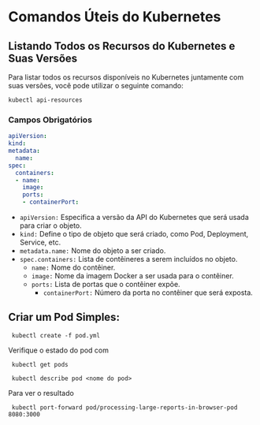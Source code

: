 # Comandos Úteis do Kubernetes

## Listando Todos os Recursos do Kubernetes e Suas Versões

Para listar todos os recursos disponíveis no Kubernetes juntamente com suas versões, você pode utilizar o seguinte comando:

```shell
kubectl api-resources
```

 ### **Campos Obrigatórios** 

```yaml
apiVersion: 
kind:     
metadata:
  name: 
spec:
  containers:
  - name: 
    image: 
    ports: 
    - containerPort: 
```



- ``apiVersion:`` Especifica a versão da API do Kubernetes que será usada para criar o objeto.
- ``kind:`` Define o tipo de objeto que será criado, como Pod, Deployment, Service, etc.
- ``metadata.name:`` Nome do objeto a ser criado.
- ``spec.containers:`` Lista de contêineres a serem incluídos no objeto.
  - ``name:`` Nome do contêiner.
  - ``image:`` Nome da imagem Docker a ser usada para o contêiner.
  - ``ports:`` Lista de portas que o contêiner expõe.
    - ``containerPort:`` Número da porta no contêiner que será exposta.

## Criar um Pod Simples:

```shell
 kubectl create -f pod.yml
```

Verifique o estado do pod com 

```shell
 kubectl get pods   

 kubectl describe pod <nome do pod>
```

Para ver o resultado

```shell
 kubectl port-forward pod/processing-large-reports-in-browser-pod 8080:3000
```

